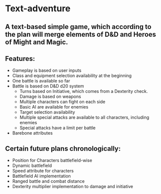 # Text-adventure

## A text-based simple game, which according to the plan will merge elements of D&D and Heroes of Might and Magic.

## Features:
* Gameplay is based on user inputs
* Class and equipment selection availability at the beginning
* One battle is available so far
* Battle is based on D&D d20 system
    * Turns based on Initiative, which comes from a Dexterity check.
    * Damage is based on weapons
    * Multiple characters can fight on each side
    * Basic AI are available for enemies
    * Target selection availability
    * Multiple special attacks are available to all characters, including enemies
    * Special attacks have a limit per battle
* Barebone attributes

## Certain future plans chronologically:
* Position for Characters battlefield-wise
* Dynamic battlefield
* Speed attribute for characters
* Battlefield AI implementation
* Ranged battle and combat distance
* Dexterity multiplier implementation to damage and initiative


